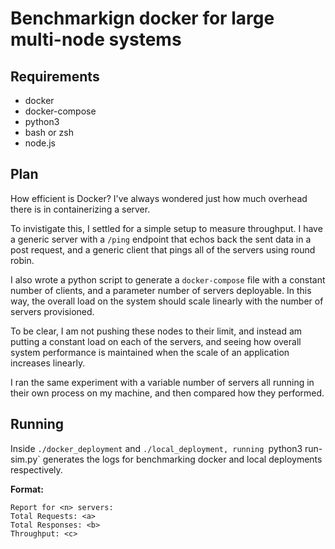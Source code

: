 # Benchmarkign docker for large multi-node systems


## Requirements

- docker
- docker-compose
- python3
- bash or zsh
- node.js

## Plan

How efficient is Docker? I've always wondered just how much overhead there is in containerizing a server. 

To invistigate this, I settled for a simple setup to measure throughput. I have a generic server with a `/ping` endpoint that echos back the sent data in a post request, and a generic client that pings all of the servers using round robin. 

I also wrote a python script to generate a `docker-compose` file with a constant number of clients, and a parameter number of servers deployable. In this way, the overall load on the system should scale linearly with the number of servers provisioned. 

To be clear, I am not pushing these nodes to their limit, and instead am putting a constant load on each of the servers, and seeing how overall system performance is maintained when the scale of an application increases linearly.

I ran the same experiment with a variable number of servers all running in their own process on my machine, and then compared how they performed.

## Running

Inside `./docker_deployment` and `./local_deployment, running `python3 run-sim.py` generates the logs for benchmarking docker and local deployments respectively.

**Format:**

```
Report for <n> servers:
Total Requests: <a>
Total Responses: <b>
Throughput: <c>
```














